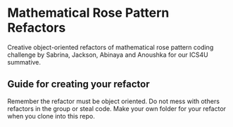 # Mathematical Rose Pattern Refactors
Creative object-oriented refactors of mathematical rose pattern coding challenge by Sabrina, Jackson, Abinaya and Anoushka for our ICS4U summative.

## Guide for creating your refactor
Remember the refactor must be object oriented. Do not mess with others refactors in the group or steal code. Make your own folder for your refactor when you clone into this repo. 
